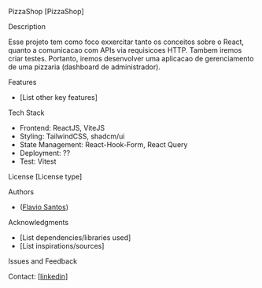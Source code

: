 PizzaShop
[PizzaShop]

<!-- !(link unavailable) -->

Description

Esse projeto tem como foco exxercitar tanto os conceitos sobre o React, quanto a comunicacao com APIs via requisicoes HTTP. Tambem iremos criar testes. Portanto, iremos desenvolver uma aplicacao de gerenciamento de uma pizzaria (dashboard de administrador).

Features

- [List other key features]

Tech Stack

- Frontend: ReactJS, ViteJS
- Styling: TailwindCSS, shadcm/ui
- State Management: React-Hook-Form, React Query
- Deployment: ??
- Test: Vitest

License
[License type]

Authors

- ([Flavio Santos](https://github.com/flvSantos15))

Acknowledgments

- [List dependencies/libraries used]
- [List inspirations/sources]

Issues and Feedback

Contact: [[linkedin](https://linkedin.com/in/flvsantos15/)]
